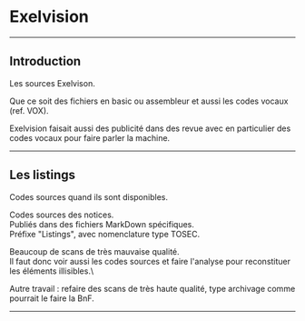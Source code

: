 # Exelvision

___
## Introduction

Les sources Exelvison.

Que ce soit des fichiers en basic ou assembleur et aussi les codes vocaux (ref. VOX).

Exelvision faisait aussi des publicité dans des revue avec en particulier des codes vocaux pour faire parler la machine.



___
## Les listings

Codes sources quand ils sont disponibles.

Codes sources des notices.\
Publiés dans des fichiers MarkDown spécifiques.\
Préfixe "Listings", avec nomenclature type TOSEC.


Beaucoup de scans de très mauvaise qualité.\
Il faut donc voir aussi les codes sources et faire l'analyse pour reconstituer les éléments illisibles.\

Autre travail : refaire des scans de très haute qualité, type archivage comme pourrait le faire la BnF.


___